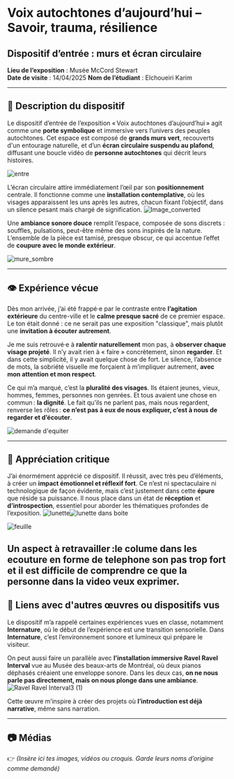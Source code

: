 # Voix autochtones d’aujourd’hui – Savoir, trauma, résilience  
## Dispositif d’entrée : murs et écran circulaire  
**Lieu de l’exposition** : Musée McCord Stewart  
**Date de visite** : 14/04/2025 
**Nom de l’étudiant** : Elchoueiri Karim 

---

## 🧠 Description du dispositif
Le dispositif d’entrée de l’exposition « Voix autochtones d’aujourd’hui » agit comme une **porte symbolique** et immersive vers l’univers des peuples autochtones. Cet espace est composé de **grands murs vert**, recouverts d'un entourage naturelle, et d’un **écran circulaire suspendu au plafond**, diffusant une boucle vidéo de **personne autochtones** qui décrit leurs histoires.

![entre](https://github.com/user-attachments/assets/94fd57f2-3db6-42fc-bfc5-6d3b0131f6e3)

L’écran circulaire attire immédiatement l’œil par son **positionnement** centrale. Il fonctionne comme une **installation contemplative**, où les visages apparaissent les uns après les autres, chacun fixant l’objectif, dans un silence pesant mais chargé de signification. 
![Image_converted](https://github.com/user-attachments/assets/f193a3a2-6c33-4456-b8f7-bcde34c6c278)

Une **ambiance sonore douce** remplit l’espace, composée de sons discrets : souffles, pulsations, peut-être même des sons inspirés de la nature. L’ensemble de la pièce est tamisé, presque obscur, ce qui accentue l’effet de **coupure avec le monde extérieur**.

![mure_sombre](https://github.com/user-attachments/assets/5495b8d7-2e0e-4fe2-a522-2f4ee041b89b)

---

## 👁️ Expérience vécue
Dès mon arrivée, j’ai été frappé·e par le contraste entre **l’agitation extérieure** du centre-ville et le **calme presque sacré** de ce premier espace. Le ton était donné : ce ne serait pas une exposition "classique", mais plutôt une **invitation à écouter autrement**.

Je me suis retrouvé·e à **ralentir naturellement** mon pas, à **observer chaque visage projeté**. Il n’y avait rien à « faire » concrètement, sinon **regarder**. Et dans cette simplicité, il y avait quelque chose de fort. Le silence, l’absence de mots, la sobriété visuelle me forçaient à m’impliquer autrement, **avec mon attention et mon respect**.

Ce qui m’a marqué, c’est la **pluralité des visages**. Ils étaient jeunes, vieux, hommes, femmes, personnes non genrées. Et tous avaient une chose en commun : **la dignité**. Le fait qu’ils ne parlent pas, mais nous regardent, renverse les rôles : **ce n’est pas à eux de nous expliquer, c’est à nous de regarder et d’écouter**.

![demande d'equiter](https://github.com/user-attachments/assets/7526f021-9b25-4806-b655-f8ad416b989f)

---

## 💬 Appréciation critique
J’ai énormément apprécié ce dispositif. Il réussit, avec très peu d’éléments, à créer un **impact émotionnel et réflexif fort**. Ce n’est ni spectaculaire ni technologique de façon évidente, mais c’est justement dans cette **épure** que réside sa puissance. Il nous place dans un état de **réception** et **d’introspection**, essentiel pour aborder les thématiques profondes de l’exposition.
![lunette](https://github.com/user-attachments/assets/41196d9c-c9b6-44a9-a46a-636395fb4efe)![lunette dans boite](https://github.com/user-attachments/assets/7fe730df-39f9-4f11-9fdd-947e00f9adc7)

![feuille](https://github.com/user-attachments/assets/2a6dcfbd-ec59-4296-9936-9775f874097c)

Un aspect à retravailler :le colume dans les ecouture en forme de telephone son pas trop fort et il est difficile de comprendre ce que la personne dans la video veux exprimer.
---

## 🔄 Liens avec d'autres œuvres ou dispositifs vus
Le dispositif m’a rappelé certaines expériences vues en classe, notamment **Internature**, où le début de l’expérience est une transition sensorielle. Dans **Internature**, c’est l’environnement sonore et lumineux qui prépare le visiteur.

On peut aussi faire un parallèle avec **l’installation immersive Ravel Ravel Interval** vue au Musée des beaux-arts de Montréal, où deux pianos déphasés créaient une enveloppe sonore. Dans les deux cas, **on ne nous parle pas directement, mais on nous plonge dans une ambiance**.
![ Ravel Ravel Interval3 (1)](https://github.com/user-attachments/assets/d0703c7b-4ac0-466d-ad94-900743707696)

Cette œuvre m’inspire à créer des projets où **l’introduction est déjà narrative**, même sans narration.

---

## 📷 Médias
👉 *(Insère ici tes images, vidéos ou croquis. Garde leurs noms d’origine comme demandé)*

